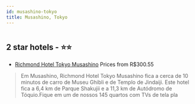 ```yaml
---
id: musashino-tokyo
title: Musashino, Tokyo
---
```


<center><img src="https://i.travelapi.com/hotels/51000000/50910000/50907200/50907112/487b9bab_z.jpg" alt="" /></center>


##  2 star hotels - ⭐️⭐️

-    [Richmond Hotel Tokyo Musashino](https://www.hurb.com/br/aud/https://www.hurb.com/br/hotels/musashino/richmond-hotel-tokyo-musashino-HT-GGHK?cmp=18055) Prices from R$300.55
   > Em Musashino, Richmond Hotel Tokyo Musashino fica a cerca de 10 minutos de carro de Museu Ghibli e de Templo de Jindaiji.  Este hotel fica a 6,4 km de Parque Shakujii e a 11,3 km de Autódromo de Tóquio.Fique em um de nossos 145 quartos com TVs de tela pla
